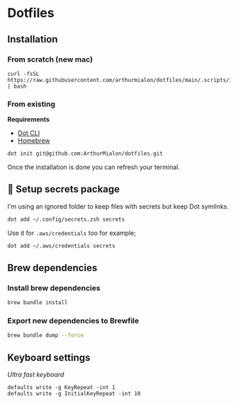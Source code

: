 # Dotfiles

## Installation

### From scratch (new mac)

```
curl -fsSL https://raw.githubusercontent.com/arthurmialon/dotfiles/main/.scripts/install.sh | bash
```

### From existing

**Requirements**

- [Dot CLI](https://github.com/ArthurMialon/dot)
- [Homebrew](https://brew.sh/)

```bash 
dot init git@github.com:ArthurMialon/dotfiles.git
```

Once the installation is done you can refresh your terminal.

## 🔐 Setup secrets package

I'm using an ignored folder to keep files with secrets but keep Dot symlinks.

```bash
dot add ~/.config/secrets.zsh secrets
```

Use it for `.aws/credentials` too for example;

```bash
dot add ~/.aws/credentials secrets
```

## Brew dependencies

### Install brew dependencies

```bash
brew bundle install
```

### Export new dependencies to Brewfile

```bash
brew bundle dump --force
```

## Keyboard settings

_Ultra fast keyboard_

```shell
defaults write -g KeyRepeat -int 1
defaults write -g InitialKeyRepeat -int 10
```
